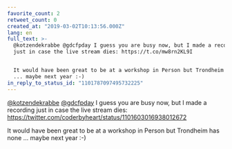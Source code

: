 ```yaml
---
favorite_count: 2
retweet_count: 0
created_at: "2019-03-02T10:13:56.000Z"
lang: en
full_text: >-
  @kotzendekrabbe @gdcfpday I guess you are busy now, but I made a recording
  just in case the live stream dies: https://t.co/mw8rn2KL9I


  It would have been great to be at a workshop in Person but Trondheim has none
  ... maybe next year :-)
in_reply_to_status_id: "1101787097495732225"
---
```


[@kotzendekrabbe](https://twitter.com/kotzendekrabbe)
[@gdcfpday](https://twitter.com/gdcfpday) I guess you are busy now, but I made a
recording just in case the live stream dies:
<https://twitter.com/coderbyheart/status/1101603016938012672>

It would have been great to be at a workshop in Person but Trondheim has none
... maybe next year :-)
